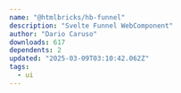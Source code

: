 ```yaml
---
name: "@htmlbricks/hb-funnel"
description: "Svelte Funnel WebComponent"
author: "Dario Caruso"
downloads: 617
dependents: 2
updated: "2025-03-09T03:10:42.062Z"
tags: 
  - ui
---
```

